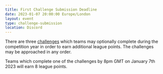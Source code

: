 ```yaml
---
title: First Challenge Submission Deadline
date: 2023-01-07 20:00:00 Europe/London
layout: event
type: challenge-submission
location: Discord
---
```


There are three [challenges][rules-challenges] which teams may optionally
complete during the competition year in order to earn additional league points.
The challenges may be approached in any order.

Teams which complete one of the challenges by 8pm GMT on January 7th 2023 will
earn 8 league points.

[rules-challenges]: https://studentrobotics.org/docs/resources/2023/rulebook.html#challenges
